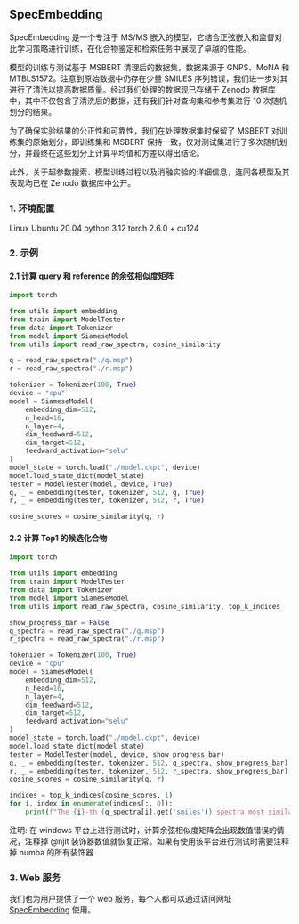 ## SpecEmbedding

SpecEmbedding 是一个专注于 MS/MS 嵌入的模型，它结合正弦嵌入和监督对比学习策略进行训练，在化合物鉴定和检索任务中展现了卓越的性能。

模型的训练与测试基于 MSBERT 清理后的数据集，数据来源于 GNPS、MoNA 和 MTBLS1572。注意到原始数据中仍存在少量 SMILES 序列错误，我们进一步对其进行了清洗以提高数据质量。经过我们处理的数据现已存储于 Zenodo 数据库中，其中不仅包含了清洗后的数据，还有我们针对查询集和参考集进行 10 次随机划分的结果。

为了确保实验结果的公正性和可靠性，我们在处理数据集时保留了 MSBERT 对训练集的原始划分，即训练集和 MSBERT 保持一致，仅对测试集进行了多次随机划分，并最终在这些划分上计算平均值和方差以得出结论。

此外，关于超参数搜索、模型训练过程以及消融实验的详细信息，连同各模型及其表现均已在 Zenodo 数据库中公开。

### 1. 环境配置

Linux Ubuntu 20.04
python 3.12
torch 2.6.0 + cu124

### 2. 示例

#### 2.1 计算 query 和 reference 的余弦相似度矩阵
```python
import torch

from utils import embedding
from train import ModelTester
from data import Tokenizer
from model import SiameseModel
from utils import read_raw_spectra, cosine_similarity

q = read_raw_spectra("./q.msp")
r = read_raw_spectra("./r.msp")

tokenizer = Tokenizer(100, True)
device = "cpu"
model = SiameseModel(
    embedding_dim=512,
    n_head=16,
    n_layer=4,
    dim_feedward=512,
    dim_target=512,
    feedward_activation="selu"
)
model_state = torch.load("./model.ckpt", device)
model.load_state_dict(model_state)
tester = ModelTester(model, device, True)
q, _ = embedding(tester, tokenizer, 512, q, True)
r, _ = embedding(tester, tokenizer, 512, r, True)

cosine_scores = cosine_similarity(q, r)
```

#### 2.2 计算 Top1 的候选化合物

```python
import torch

from utils import embedding
from train import ModelTester
from data import Tokenizer
from model import SiameseModel
from utils import read_raw_spectra, cosine_similarity, top_k_indices

show_progress_bar = False
q_spectra = read_raw_spectra("./q.msp")
r_spectra = read_raw_spectra("./r.msp")

tokenizer = Tokenizer(100, True)
device = "cpu"
model = SiameseModel(
    embedding_dim=512,
    n_head=16,
    n_layer=4,
    dim_feedward=512,
    dim_target=512,
    feedward_activation="selu"
)
model_state = torch.load("./model.ckpt", device)
model.load_state_dict(model_state)
tester = ModelTester(model, device, show_progress_bar)
q, _ = embedding(tester, tokenizer, 512, q_spectra, show_progress_bar)
r, _ = embedding(tester, tokenizer, 512, r_spectra, show_progress_bar)
cosine_scores = cosine_similarity(q, r)

indices = top_k_indices(cosine_scores, 1)
for i, index in enumerate(indices[:, 0]):
    print(f"The {i}-th {q_spectra[i].get('smiles')} spectra most similar compound is {r_spectra[index].get('smiles')}")
```

注明: 在 windows 平台上进行测试时，计算余弦相似度矩阵会出现数值错误的情况，注释掉 @njit 装饰器数值就恢复正常。如果有使用该平台进行测试时需要注释掉 numba 的所有装饰器

### 3. Web 服务

我们也为用户提供了一个 web 服务，每个人都可以通过访问网址 [SpecEmbedding](https://huggingface.co/spaces/xp113280/SpecEmbeeding) 使用。